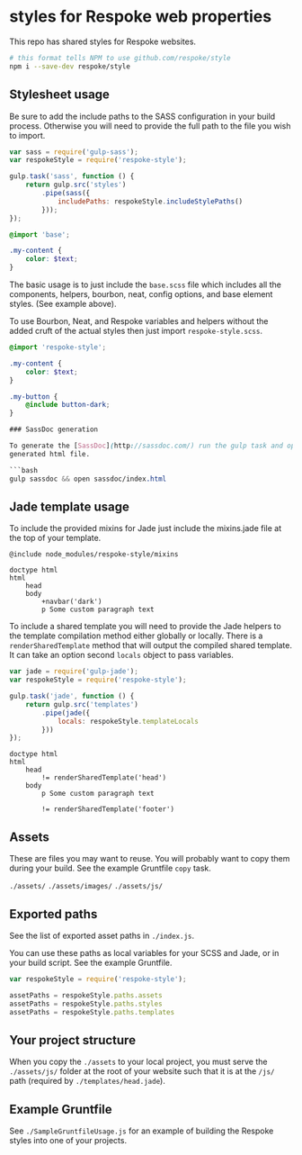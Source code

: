 # styles for Respoke web properties

This repo has shared styles for Respoke websites.

```bash
# this format tells NPM to use github.com/respoke/style
npm i --save-dev respoke/style
```

## Stylesheet usage

Be sure to add the include paths to the SASS configuration in your build
process. Otherwise you will need to provide the full path to the file you wish
to import.

```js
var sass = require('gulp-sass');
var respokeStyle = require('respoke-style');

gulp.task('sass', function () {
    return gulp.src('styles')
        .pipe(sass({
            includePaths: respokeStyle.includeStylePaths()
        }));
});
```

```scss
@import 'base';

.my-content {
    color: $text;
}
```

The basic usage is to just include the `base.scss` file which includes all the
components, helpers, bourbon, neat, config options, and base element styles.
(See example above).

To use Bourbon, Neat, and Respoke variables and helpers without the added cruft
of the actual styles then just import `respoke-style.scss`.

```scss
@import 'respoke-style';

.my-content {
    color: $text;
}

.my-button {
    @include button-dark;
}

### SassDoc generation

To generate the [SassDoc](http://sassdoc.com/) run the gulp task and open the
generated html file.

```bash
gulp sassdoc && open sassdoc/index.html
```

## Jade template usage

To include the provided mixins for Jade just include the mixins.jade file at the
top of your template.

```jade
@include node_modules/respoke-style/mixins

doctype html
html
    head
    body
        +navbar('dark')
        p Some custom paragraph text
```

To include a shared template you will need to provide the Jade helpers to the
template compilation method either globally or locally. There is a
`renderSharedTemplate` method that will output the compiled shared template. It
can take an option second `locals` object to pass variables.

```js
var jade = require('gulp-jade');
var respokeStyle = require('respoke-style');

gulp.task('jade', function () {
    return gulp.src('templates')
        .pipe(jade({
            locals: respokeStyle.templateLocals
        }))
});

```

```jade
doctype html
html
    head
        != renderSharedTemplate('head')
    body
        p Some custom paragraph text

        != renderSharedTemplate('footer')
```

## Assets

These are files you may want to reuse. You will probably want to copy them
during your build. See the example Gruntfile `copy` task.

`./assets/`
`./assets/images/`
`./assets/js/`

## Exported paths

See the list of exported asset paths in `./index.js`.

You can use these paths as local variables for your SCSS and Jade, or in your
build script. See the example Gruntfile.

```js
var respokeStyle = require('respoke-style');

assetPaths = respokeStyle.paths.assets
assetPaths = respokeStyle.paths.styles
assetPaths = respokeStyle.paths.templates
```

## Your project structure

When you copy the `./assets` to your local project, you must serve the
`./assets/js/` folder at the root of your website such that it is at the `/js/`
path (required by `./templates/head.jade`).


## Example Gruntfile

See `./SampleGruntfileUsage.js` for an example of building the Respoke styles into one of your projects.
